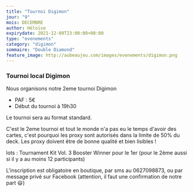 ```yaml
---
title: "Tournoi Digimon"
jour: "9"
mois: DECEMBRE
author: Héloïse
expirydate: 2021-12-09T23:00:00+00:00
type: "evenements"
category: "digimon"
sommaire: "Double Diamond"
feature_image: http://aubeaujeu.com/images/evenements/digimon.png
---
```

### Tournoi local Digimon

Nous organisons notre 2eme tournoi Digimon

* PAF : 5€
* Début du tournoi à 19h30

Le tournoi sera au format standard.

C'est le 2eme tournoi et tout le monde n'a pas eu le temps d'avoir des cartes, c'est pourquoi les proxy sont autorisés dans la limite de 50% du deck. Les proxy doivent être de bonne qualité et bien lisibles !

lots :
Tournament Kit Vol. 3
Booster Winner pour le 1er (pour le 2ème aussi si il y a au moins 12 participants)

L'inscription est obligatoire en boutique, par sms au 0627098873, ou par message privé sur Facebook (attention, il faut une confirmation de notre part 😃)
